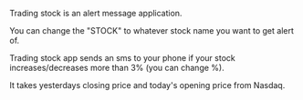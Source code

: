 Trading stock is an alert message application.

You can change the "STOCK" to whatever stock name you want to get alert of.

Trading stock app sends an sms to your phone if your stock increases/decreases more than 3% (you can change %).

It takes yesterdays closing price and today's opening price from Nasdaq.
